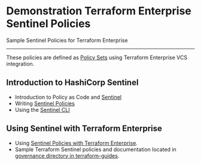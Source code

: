 # Demonstration Terraform Enterprise Sentinel Policies

Sample Sentinel Policies for Terraform Enterprise

---

These policies are defined as [Policy Sets](https://www.terraform.io/docs/enterprise/sentinel/manage-policies.html) using Terraform Enterprise VCS integration.

## Introduction to HashiCorp Sentinel

- Introduction to Policy as Code and [Sentinel](https://docs.hashicorp.com/sentinel/concepts/policy-as-code)
- Writing [Sentinel Policies](https://docs.hashicorp.com/sentinel/writing/)
- Using the [Sentinel CLI](https://docs.hashicorp.com/sentinel/commands/)

## Using Sentinel with Terraform Enterprise

- Using [Sentinel Policies with Terraform Enterprise](https://www.terraform.io/docs/enterprise/sentinel/index.html).
- Sample Terraform Sentinel policies and documentation located in [governance directory in terraform-guides](https://github.com/hashicorp/terraform-guides/tree/master/governance/second-generation).
